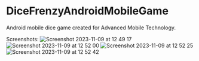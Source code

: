 # DiceFrenzyAndroidMobileGame
Android mobile dice game created for Advanced Mobile Technology.

Screenshots:
![Screenshot 2023-11-09 at 12 49 17](https://github.com/conor-clyde/DiceFrenzyAndroidMobileGame/assets/91070226/9335a9a2-d909-49cc-b5ce-e661e40107f8)
![Screenshot 2023-11-09 at 12 52 00](https://github.com/conor-clyde/DiceFrenzyAndroidMobileGame/assets/91070226/8ae4ec30-f4b7-4f1e-8cd9-6c48cefd68a7)
![Screenshot 2023-11-09 at 12 52 25](https://github.com/conor-clyde/DiceFrenzyAndroidMobileGame/assets/91070226/97ac32dd-b39f-4ec9-b444-bf0f0fe6af61)
![Screenshot 2023-11-09 at 12 52 42](https://github.com/conor-clyde/DiceFrenzyAndroidMobileGame/assets/91070226/f568aa4c-5d0a-4be8-b709-e97e69e58c46)
